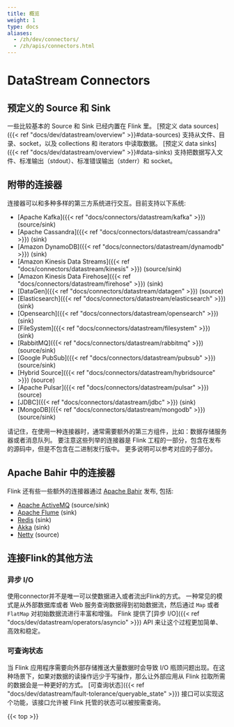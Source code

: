```yaml
---
title: 概览
weight: 1
type: docs
aliases:
  - /zh/dev/connectors/
  - /zh/apis/connectors.html
---
```

<!--
Licensed to the Apache Software Foundation (ASF) under one
or more contributor license agreements.  See the NOTICE file
distributed with this work for additional information
regarding copyright ownership.  The ASF licenses this file
to you under the Apache License, Version 2.0 (the
"License"); you may not use this file except in compliance
with the License.  You may obtain a copy of the License at

  http://www.apache.org/licenses/LICENSE-2.0

Unless required by applicable law or agreed to in writing,
software distributed under the License is distributed on an
"AS IS" BASIS, WITHOUT WARRANTIES OR CONDITIONS OF ANY
KIND, either express or implied.  See the License for the
specific language governing permissions and limitations
under the License.
-->

# DataStream Connectors

## 预定义的 Source 和 Sink

一些比较基本的 Source 和 Sink 已经内置在 Flink 里。
[预定义 data sources]({{< ref "docs/dev/datastream/overview" >}}#data-sources) 支持从文件、目录、socket，以及 collections 和 iterators 中读取数据。
[预定义 data sinks]({{< ref "docs/dev/datastream/overview" >}}#data-sinks) 支持把数据写入文件、标准输出（stdout）、标准错误输出（stderr）和 socket。

## 附带的连接器

连接器可以和多种多样的第三方系统进行交互。目前支持以下系统:

 * [Apache Kafka]({{< ref "docs/connectors/datastream/kafka" >}}) (source/sink)
 * [Apache Cassandra]({{< ref "docs/connectors/datastream/cassandra" >}}) (sink)
 * [Amazon DynamoDB]({{< ref "docs/connectors/datastream/dynamodb" >}}) (sink)
 * [Amazon Kinesis Data Streams]({{< ref "docs/connectors/datastream/kinesis" >}}) (source/sink)
 * [Amazon Kinesis Data Firehose]({{< ref "docs/connectors/datastream/firehose" >}}) (sink)
 * [DataGen]({{< ref "docs/connectors/datastream/datagen" >}}) (source)
 * [Elasticsearch]({{< ref "docs/connectors/datastream/elasticsearch" >}}) (sink)
 * [Opensearch]({{< ref "docs/connectors/datastream/opensearch" >}}) (sink)
 * [FileSystem]({{< ref "docs/connectors/datastream/filesystem" >}}) (sink)
 * [RabbitMQ]({{< ref "docs/connectors/datastream/rabbitmq" >}}) (source/sink)
 * [Google PubSub]({{< ref "docs/connectors/datastream/pubsub" >}}) (source/sink)
 * [Hybrid Source]({{< ref "docs/connectors/datastream/hybridsource" >}}) (source)
 * [Apache Pulsar]({{< ref "docs/connectors/datastream/pulsar" >}}) (source)
 * [JDBC]({{< ref "docs/connectors/datastream/jdbc" >}}) (sink)
 * [MongoDB]({{< ref "docs/connectors/datastream/mongodb" >}}) (source/sink)

请记住，在使用一种连接器时，通常需要额外的第三方组件，比如：数据存储服务器或者消息队列。
要注意这些列举的连接器是 Flink 工程的一部分，包含在发布的源码中，但是不包含在二进制发行版中。
更多说明可以参考对应的子部分。

## Apache Bahir 中的连接器

Flink 还有些一些额外的连接器通过 [Apache Bahir](https://bahir.apache.org/) 发布, 包括:

 * [Apache ActiveMQ](https://bahir.apache.org/docs/flink/current/flink-streaming-activemq/) (source/sink)
 * [Apache Flume](https://bahir.apache.org/docs/flink/current/flink-streaming-flume/) (sink)
 * [Redis](https://bahir.apache.org/docs/flink/current/flink-streaming-redis/) (sink)
 * [Akka](https://bahir.apache.org/docs/flink/current/flink-streaming-akka/) (sink)
 * [Netty](https://bahir.apache.org/docs/flink/current/flink-streaming-netty/) (source)

## 连接Flink的其他方法

### 异步 I/O

使用connector并不是唯一可以使数据进入或者流出Flink的方式。
一种常见的模式是从外部数据库或者 Web 服务查询数据得到初始数据流，然后通过 `Map` 或者 `FlatMap` 对初始数据流进行丰富和增强。
Flink 提供了[异步 I/O]({{< ref "docs/dev/datastream/operators/asyncio" >}}) API 来让这个过程更加简单、高效和稳定。

### 可查询状态

当 Flink 应用程序需要向外部存储推送大量数据时会导致 I/O 瓶颈问题出现。在这种场景下，如果对数据的读操作远少于写操作，那么让外部应用从 Flink 拉取所需的数据会是一种更好的方式。
[可查询状态]({{< ref "docs/dev/datastream/fault-tolerance/queryable_state" >}}) 接口可以实现这个功能，该接口允许被 Flink 托管的状态可以被按需查询。

{{< top >}}
